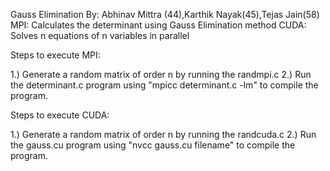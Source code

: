 Gauss Elimination By: Abhinav Mittra (44),Karthik Nayak(45),Tejas Jain(58)
MPI: Calculates the determinant using Gauss Elimination method
CUDA: Solves n equations of n variables in parallel

Steps to execute MPI:

1.) Generate a random matrix of order n by running the randmpi.c
2.) Run the determinant.c program using "mpicc determinant.c -lm" to compile the program.

Steps to execute CUDA:

1.) Generate a random matrix of order n by running the randcuda.c
2.) Run the gauss.cu program using "nvcc gauss.cu filename" to compile the program.